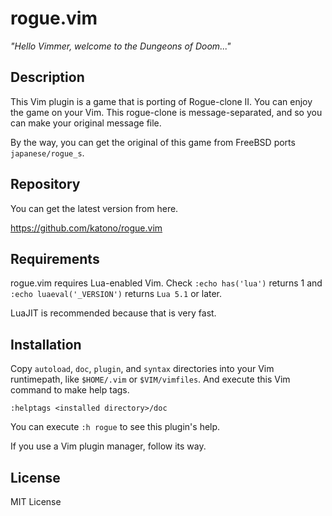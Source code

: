 rogue.vim
=========

*"Hello Vimmer, welcome to the Dungeons of Doom..."*


## Description

This Vim plugin is a game that is porting of Rogue-clone II.
You can enjoy the game on your Vim.
This rogue-clone is message-separated, and so you can make your original message file.

By the way, you can get the original of this game from FreeBSD ports `japanese/rogue_s`.


## Repository

You can get the latest version from here.

https://github.com/katono/rogue.vim


## Requirements

rogue.vim requires Lua-enabled Vim.
Check `:echo has('lua')` returns 1 and `:echo luaeval('_VERSION')` returns `Lua 5.1` or later.

LuaJIT is recommended because that is very fast.


## Installation

Copy `autoload`, `doc`, `plugin`, and `syntax` directories into your Vim runtimepath,
like `$HOME/.vim` or `$VIM/vimfiles`.
And execute this Vim command to make help tags.

    :helptags <installed directory>/doc

You can execute `:h rogue` to see this plugin's help.

If you use a Vim plugin manager, follow its way.


## License

MIT License


